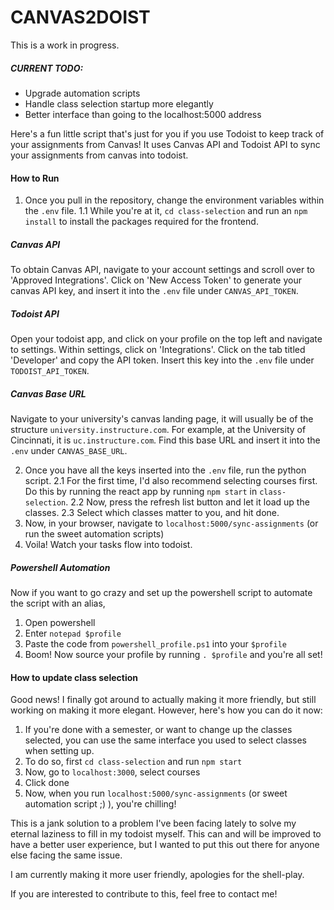 # CANVAS2DOIST 

This is a work in progress.

##### CURRENT TODO: 
- Upgrade automation scripts
- Handle class selection startup more elegantly
- Better interface than going to the localhost:5000 address

Here's a fun little script that's just for you if you use Todoist to keep track of your assignments from Canvas! It uses Canvas API and Todoist API to sync your assignments from canvas into todoist.

#### How to Run
1. Once you pull in the repository, change the environment variables within the `.env` file. 
1.1 While you're at it, `cd class-selection` and run an `npm install` to install the packages required for the frontend.
##### Canvas API
To obtain Canvas API, navigate to your account settings and scroll over to 'Approved Integrations'. Click on 'New Access Token' to generate your canvas API key, and insert it into the `.env` file under `CANVAS_API_TOKEN`.
##### Todoist API
Open your todoist app, and click on your profile on the top left and navigate to settings. Within settings, click on 'Integrations'. Click on the tab titled 'Developer' and copy the API token. Insert this key into the `.env` file under `TODOIST_API_TOKEN`.
##### Canvas Base URL
Navigate to your university's canvas landing page, it will usually be of the structure `university.instructure.com`. For example, at the University of Cincinnati, it is `uc.instructure.com`. Find this base URL and insert it into the `.env` under `CANVAS_BASE_URL`.

2. Once you have all the keys inserted into the `.env` file, run the python script.
2.1 For the first time, I'd also recommend selecting courses first. Do this by running the react app by running `npm start` in `class-selection`.
2.2 Now, press the refresh list button and let it load up the classes.
2.3 Select which classes matter to you, and hit done.
3. Now, in your browser, navigate to `localhost:5000/sync-assignments` (or run the sweet automation scripts)
4. Voila! Watch your tasks flow into todoist.

##### Powershell Automation
Now if you want to go crazy and set up the powershell script to automate the script with an alias,

1. Open powershell
2. Enter `notepad $profile`
3. Paste the code from `powershell_profile.ps1` into your `$profile`
4. Boom! Now source your profile by running `. $profile` and you're all set! 

#### How to update class selection
Good news! I finally got around to actually making it more friendly, but still working on making it more elegant. However, here's how you can do it now:

1. If you're done with a semester, or want to change up the classes selected, you can use the same interface you used to select classes when setting up.
2. To do so, first `cd class-selection` and run `npm start`
3. Now, go to `localhost:3000`, select courses
4. Click done
5. Now, when you run `localhost:5000/sync-assignments` (or sweet automation script ;) ), you're chilling!

This is a jank solution to a problem I've been facing lately to solve my eternal laziness to fill in my todoist myself. This can and will be improved to have a better user experience, but I wanted to put this out there for anyone else facing the same issue. 

I am currently making it more user friendly, apologies for the shell-play.

If you are interested to contribute to this, feel free to contact me!